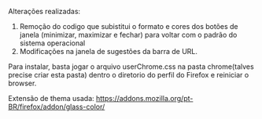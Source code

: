 Alterações realizadas:

1. Remoção do codigo que subistitui o formato e cores dos botões de janela (minimizar, maximizar e fechar) para voltar com o padrão do sistema operacional
2. Modificações na janela de sugestões da barra de URL.

Para instalar, basta jogar o arquivo userChrome.css na pasta chrome(talves precise criar esta pasta) dentro o diretorio do perfil do Firefox e reiniciar o browser.

Extensão de thema usada: https://addons.mozilla.org/pt-BR/firefox/addon/glass-color/ 
